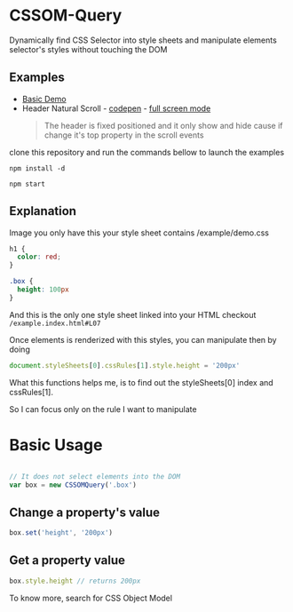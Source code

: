 # CSSOM-Query

Dynamically find CSS Selector into style sheets and manipulate elements selector's styles without touching the DOM

## Examples
 * [Basic Demo](http://felquis.github.io/CSSOM-Query/example/)
 * Header Natural Scroll - [codepen](http://codepen.io/felquis/pen/GpybaX) - [full screen mode](http://s.codepen.io/felquis/debug/GpybaX)
   > The header is fixed positioned and it only show and hide cause if
     change it's top property in the scroll events

clone this repository and run the commands bellow to launch the examples
```shell
npm install -d

npm start
```

## Explanation

Image you only have this  your style sheet contains
/example/demo.css
```css
h1 {
  color: red;
}

.box {
  height: 100px
}
```

And this is the only one style sheet linked into your HTML
checkout `/example.index.html#L07`

Once elements is renderized with this styles, you can manipulate then by doing
```js
document.styleSheets[0].cssRules[1].style.height = '200px'
```

What this functions helps me, is to find out the styleSheets[0] index and cssRules[1].

So I can focus only on the rule I want to manipulate

# Basic Usage

```js

// It does not select elements into the DOM
var box = new CSSOMQuery('.box')
```

## Change a property's value
```js
box.set('height', '200px')
```

## Get a property value
```js
box.style.height // returns 200px
```

To know more, search for CSS Object Model
